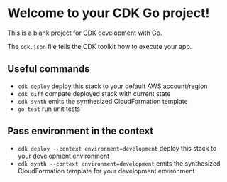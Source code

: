 # Welcome to your CDK Go project!

This is a blank project for CDK development with Go.

The `cdk.json` file tells the CDK toolkit how to execute your app.

## Useful commands

 * `cdk deploy`      deploy this stack to your default AWS account/region
 * `cdk diff`        compare deployed stack with current state
 * `cdk synth`       emits the synthesized CloudFormation template
 * `go test`         run unit tests

## Pass environment in the context

 * `cdk deploy --context environment=development`     deploy this stack to your development environment
 * `cdk synth --context environment=development`      emits the synthesized CloudFormation template for your development environment
